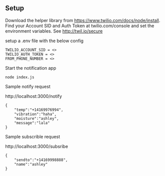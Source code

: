 ## Setup
Download the helper library from https://www.twilio.com/docs/node/install. 
Find your Account SID and Auth Token at twilio.com/console and set the environment variables. See http://twil.io/secure

setup a .env file with the below config

````
TWILIO_ACCOUNT_SID = <>
TWILIO_AUTH_TOKEN = <>
FROM_PHONE_NUMBER = <>
````
Start the notification app
````
node index.js
````


Sample notify request

http://localhost:3000/notify

````
{
	"temp":"+14169976994",
	"vibration":"haha",
	"moisture":"ashley",
	"message":"lala"
}
````
Sample subscrible request


http://localhost:3000/subsribe

````
{
	"sendto":"+14169998888",
	"name":"ashley"
}